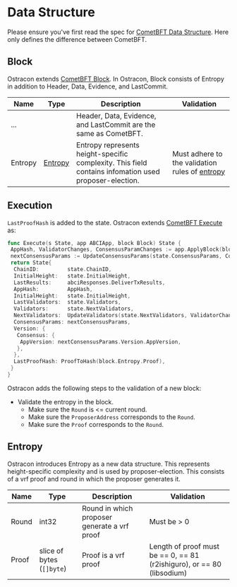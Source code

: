 # Data Structure

Please ensure you've first read the spec for [CometBFT Data Structure](https://github.com/tendermint/tendermint/blob/v0.34.x/spec/core/data_structures.md). Here only defines the difference between CometBFT.

## Block

Ostracon extends [CometBFT Block](https://github.com/tendermint/tendermint/blob/v0.34.x/spec/core/data_structures.md#block). In Ostracon, Block consists of Entropy in addition to Header, Data, Evidence, and LastCommit.

| Name | Type | Description | Validation |
|------|------|-------------|------------|
| ...  |      | Header, Data, Evidence, and LastCommit are the same as CometBFT. |            |
| Entropy | [Entropy](#entropy) | Entropy represents height-specific complexity. This field contains infomation used proposer-election. | Must adhere to the validation rules of [entropy](#entropy) |

## Execution

`LastProofHash` is added to the state. Ostracon extends [CometBFT Execute](https://github.com/tendermint/tendermint/blob/v0.34.x/spec/core/data_structures.md#execution) as:

```go
func Execute(s State, app ABCIApp, block Block) State {
 AppHash, ValidatorChanges, ConsensusParamChanges := app.ApplyBlock(block)
 nextConsensusParams := UpdateConsensusParams(state.ConsensusParams, ConsensusParamChanges)
 return State{
  ChainID:         state.ChainID,
  InitialHeight:   state.InitialHeight,
  LastResults:     abciResponses.DeliverTxResults,
  AppHash:         AppHash,
  InitialHeight:   state.InitialHeight,
  LastValidators:  state.Validators,
  Validators:      state.NextValidators,
  NextValidators:  UpdateValidators(state.NextValidators, ValidatorChanges),
  ConsensusParams: nextConsensusParams,
  Version: {
   Consensus: {
    AppVersion: nextConsensusParams.Version.AppVersion,
   },
  },
  LastProofHash: ProofToHash(block.Entropy.Proof),
 }
}
```

Ostracon adds the following steps to the validation of a new block:

- Validate the entropy in the block.
    - Make sure the `Round` is <= current round.
    - Make sure the `ProposerAddress` corresponds to the `Round`.
    - Make sure the `Proof` corresponds to the `Round`.

## Entropy

Ostracon introduces Entropy as a new data structure. This represents height-specific complexity and is used by proposer-election. This consists of a vrf proof and round in which the proposer generates it.

| Name | Type | Description | Validation |
|------|------|-------------|------------|
| Round | int32                     | Round in which proposer generate a vrf proof             | Must be > 0 |
| Proof | slice of bytes (`[]byte`) | Proof is a vrf proof | Length of proof must be == 0, == 81 (r2ishiguro), or == 80 (libsodium) |